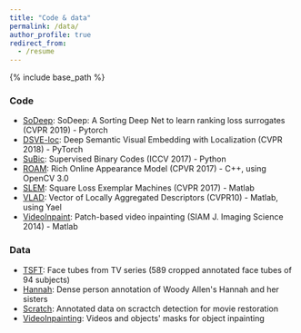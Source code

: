 ```yaml
---
title: "Code & data"
permalink: /data/
author_profile: true
redirect_from:
  - /resume
---
```


{% include base_path %}

### Code

* [SoDeep](https://github.com/technicolor-research/sodeep): SoDeep: A Sorting Deep Net to learn ranking loss surrogates (CVPR 2019) - Pytorch
* [DSVE-loc](https://github.com/technicolor-research/dsve-loc): Deep Semantic Visual Embedding with Localization (CVPR 2018) - PyTorch
* [SuBic](https://github.com/technicolor-research/subic): Supervised Binary Codes (ICCV 2017) - Python
* [ROAM](https://github.com/omiksik/roam): Rich Online Appearance Model (CPVR 2017) - C++, using OpenCV 3.0
* [SLEM](https://github.com/rafarez/SLEM): Square Loss Exemplar Machines (CVPR 2017) - Matlab
* [VLAD](http://lear.inrialpes.fr/src/inria_fisher/): Vector of Locally Aggregated Descriptors (CVPR10) - Matlab, using Yael
* [VideoInpaint](https://perso.telecom-paristech.fr/gousseau/video_inpainting/): Patch-based video inpainting (SIAM J. Imaging Science 2014) - Matlab

### Data

* [TSFT](http://grvsharma.com/datasets.html#tsft): Face tubes from TV series (589 cropped annotated face tubes of 94 subjects)
* [Hannah](https://www.technicolor.com/dream/research-innovation/hannah-dataset): Dense person annotation of Woody Allen's Hannah and her sisters
* [Scratch](https://perso.telecom-paristech.fr/gousseau/scratch_detection/): Annotated data on scractch detection for movie restoration
* [VideoInpainting](http://perso.telecom-paristech.fr/~gousseau/video_inpainting/): Videos and objects' masks for object inpainting
